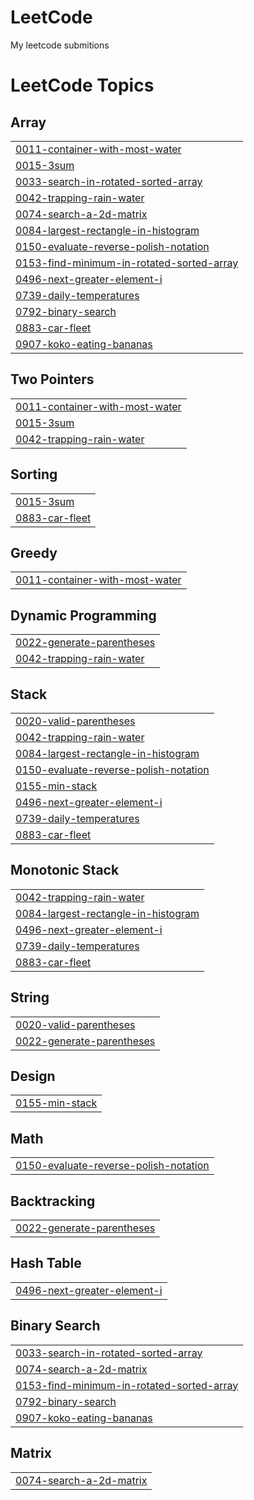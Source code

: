 # LeetCode

My leetcode submitions

<!---LeetCode Topics Start-->
# LeetCode Topics
## Array
|  |
| ------- |
| [0011-container-with-most-water](https://github.com/Kall-3/LeetCode/tree/master/0011-container-with-most-water) |
| [0015-3sum](https://github.com/Kall-3/LeetCode/tree/master/0015-3sum) |
| [0033-search-in-rotated-sorted-array](https://github.com/Kall-3/LeetCode/tree/master/0033-search-in-rotated-sorted-array) |
| [0042-trapping-rain-water](https://github.com/Kall-3/LeetCode/tree/master/0042-trapping-rain-water) |
| [0074-search-a-2d-matrix](https://github.com/Kall-3/LeetCode/tree/master/0074-search-a-2d-matrix) |
| [0084-largest-rectangle-in-histogram](https://github.com/Kall-3/LeetCode/tree/master/0084-largest-rectangle-in-histogram) |
| [0150-evaluate-reverse-polish-notation](https://github.com/Kall-3/LeetCode/tree/master/0150-evaluate-reverse-polish-notation) |
| [0153-find-minimum-in-rotated-sorted-array](https://github.com/Kall-3/LeetCode/tree/master/0153-find-minimum-in-rotated-sorted-array) |
| [0496-next-greater-element-i](https://github.com/Kall-3/LeetCode/tree/master/0496-next-greater-element-i) |
| [0739-daily-temperatures](https://github.com/Kall-3/LeetCode/tree/master/0739-daily-temperatures) |
| [0792-binary-search](https://github.com/Kall-3/LeetCode/tree/master/0792-binary-search) |
| [0883-car-fleet](https://github.com/Kall-3/LeetCode/tree/master/0883-car-fleet) |
| [0907-koko-eating-bananas](https://github.com/Kall-3/LeetCode/tree/master/0907-koko-eating-bananas) |
## Two Pointers
|  |
| ------- |
| [0011-container-with-most-water](https://github.com/Kall-3/LeetCode/tree/master/0011-container-with-most-water) |
| [0015-3sum](https://github.com/Kall-3/LeetCode/tree/master/0015-3sum) |
| [0042-trapping-rain-water](https://github.com/Kall-3/LeetCode/tree/master/0042-trapping-rain-water) |
## Sorting
|  |
| ------- |
| [0015-3sum](https://github.com/Kall-3/LeetCode/tree/master/0015-3sum) |
| [0883-car-fleet](https://github.com/Kall-3/LeetCode/tree/master/0883-car-fleet) |
## Greedy
|  |
| ------- |
| [0011-container-with-most-water](https://github.com/Kall-3/LeetCode/tree/master/0011-container-with-most-water) |
## Dynamic Programming
|  |
| ------- |
| [0022-generate-parentheses](https://github.com/Kall-3/LeetCode/tree/master/0022-generate-parentheses) |
| [0042-trapping-rain-water](https://github.com/Kall-3/LeetCode/tree/master/0042-trapping-rain-water) |
## Stack
|  |
| ------- |
| [0020-valid-parentheses](https://github.com/Kall-3/LeetCode/tree/master/0020-valid-parentheses) |
| [0042-trapping-rain-water](https://github.com/Kall-3/LeetCode/tree/master/0042-trapping-rain-water) |
| [0084-largest-rectangle-in-histogram](https://github.com/Kall-3/LeetCode/tree/master/0084-largest-rectangle-in-histogram) |
| [0150-evaluate-reverse-polish-notation](https://github.com/Kall-3/LeetCode/tree/master/0150-evaluate-reverse-polish-notation) |
| [0155-min-stack](https://github.com/Kall-3/LeetCode/tree/master/0155-min-stack) |
| [0496-next-greater-element-i](https://github.com/Kall-3/LeetCode/tree/master/0496-next-greater-element-i) |
| [0739-daily-temperatures](https://github.com/Kall-3/LeetCode/tree/master/0739-daily-temperatures) |
| [0883-car-fleet](https://github.com/Kall-3/LeetCode/tree/master/0883-car-fleet) |
## Monotonic Stack
|  |
| ------- |
| [0042-trapping-rain-water](https://github.com/Kall-3/LeetCode/tree/master/0042-trapping-rain-water) |
| [0084-largest-rectangle-in-histogram](https://github.com/Kall-3/LeetCode/tree/master/0084-largest-rectangle-in-histogram) |
| [0496-next-greater-element-i](https://github.com/Kall-3/LeetCode/tree/master/0496-next-greater-element-i) |
| [0739-daily-temperatures](https://github.com/Kall-3/LeetCode/tree/master/0739-daily-temperatures) |
| [0883-car-fleet](https://github.com/Kall-3/LeetCode/tree/master/0883-car-fleet) |
## String
|  |
| ------- |
| [0020-valid-parentheses](https://github.com/Kall-3/LeetCode/tree/master/0020-valid-parentheses) |
| [0022-generate-parentheses](https://github.com/Kall-3/LeetCode/tree/master/0022-generate-parentheses) |
## Design
|  |
| ------- |
| [0155-min-stack](https://github.com/Kall-3/LeetCode/tree/master/0155-min-stack) |
## Math
|  |
| ------- |
| [0150-evaluate-reverse-polish-notation](https://github.com/Kall-3/LeetCode/tree/master/0150-evaluate-reverse-polish-notation) |
## Backtracking
|  |
| ------- |
| [0022-generate-parentheses](https://github.com/Kall-3/LeetCode/tree/master/0022-generate-parentheses) |
## Hash Table
|  |
| ------- |
| [0496-next-greater-element-i](https://github.com/Kall-3/LeetCode/tree/master/0496-next-greater-element-i) |
## Binary Search
|  |
| ------- |
| [0033-search-in-rotated-sorted-array](https://github.com/Kall-3/LeetCode/tree/master/0033-search-in-rotated-sorted-array) |
| [0074-search-a-2d-matrix](https://github.com/Kall-3/LeetCode/tree/master/0074-search-a-2d-matrix) |
| [0153-find-minimum-in-rotated-sorted-array](https://github.com/Kall-3/LeetCode/tree/master/0153-find-minimum-in-rotated-sorted-array) |
| [0792-binary-search](https://github.com/Kall-3/LeetCode/tree/master/0792-binary-search) |
| [0907-koko-eating-bananas](https://github.com/Kall-3/LeetCode/tree/master/0907-koko-eating-bananas) |
## Matrix
|  |
| ------- |
| [0074-search-a-2d-matrix](https://github.com/Kall-3/LeetCode/tree/master/0074-search-a-2d-matrix) |
<!---LeetCode Topics End-->